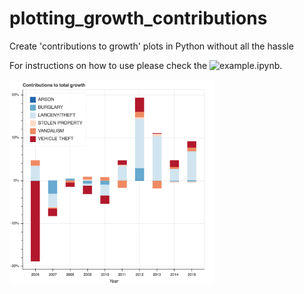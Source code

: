 # plotting_growth_contributions
Create 'contributions to growth' plots in Python without all the hassle

For instructions on how to use please check the ![example.ipynb](https://github.com/jaroxe/plotting_growth_contributions/blob/master/example.ipynb).

<img src="https://raw.githubusercontent.com/jaroxe/plotting_growth_contributions/master/bokeh_plot(2).png" width="65%">

